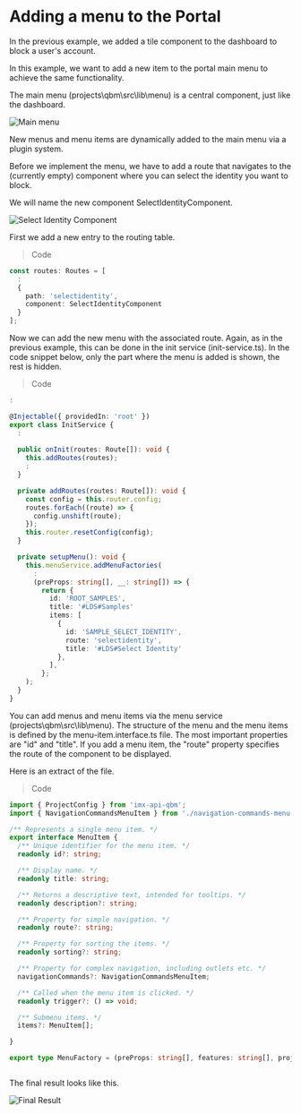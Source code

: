 # Adding a menu to the Portal

In the previous example, we added a tile component to the dashboard to block a user's account.

In this example, we want to add a new item to the portal main menu to achieve the same functionality.

The main menu (projects\qbm\src\lib\menu) is a central component, just like the dashboard.

![Main menu](../../assets/images/menu/1-menu-bar.png)

New menus and menu items are dynamically added to the main menu via a plugin system.

Before we implement the menu, we have to add a route that navigates to the (currently empty) component where you can select the identity you want to block.

We will name the new component SelectIdentityComponent.

![Select Identity Component](../../assets/images/menu/2-example-folder.png)

First we add a new entry to the routing table.

> Code

``` ts
const routes: Routes = [
  :
  {
    path: 'selectidentity',
    component: SelectIdentityComponent
  }
];
```

Now we can add the new menu with the associated route. Again, as in the previous example, this can be done in the init service (init-service.ts). In the code snippet below, only the part where the menu is added is shown, the rest is hidden.

> Code

``` ts
:

@Injectable({ providedIn: 'root' })
export class InitService {
  :
  
  public onInit(routes: Route[]): void {
    this.addRoutes(routes);
    :
  }

  private addRoutes(routes: Route[]): void {
    const config = this.router.config;
    routes.forEach((route) => {
      config.unshift(route);
    });
    this.router.resetConfig(config);
  }

  private setupMenu(): void {
    this.menuService.addMenuFactories(
      :
      (preProps: string[], __: string[]) => {
        return {
          id: 'ROOT_SAMPLES',
          title: '#LDS#Samples'
          items: [
            {
              id: 'SAMPLE_SELECT_IDENTITY',
              route: 'selectidentity',
              title: '#LDS#Select Identity'
            },
          ],
        };
    );
  }
}
```

You can add menus and menu items via the menu service (projects\qbm\src\lib\menu). The structure of the menu and the menu items is defined by the menu-item.interface.ts file. The most important properties are "id" and "title". If you add a menu item, the "route" property  specifies the route of the component to be displayed.

Here is an extract of the file.

> Code

``` ts
import { ProjectConfig } from 'imx-api-qbm';
import { NavigationCommandsMenuItem } from './navigation-commands-menu-item.interface';

/** Represents a single menu item. */
export interface MenuItem {
  /** Unique identifier for the menu item. */
  readonly id?: string;

  /** Display name. */
  readonly title: string;

  /** Returns a descriptive text, intended for tooltips. */
  readonly description?: string;

  /** Property for simple navigation. */
  readonly route?: string;

  /** Property for sorting the items. */
  readonly sorting?: string;

  /** Property for complex navigation, including outlets etc. */
  navigationCommands?: NavigationCommandsMenuItem;

  /** Called when the menu item is clicked. */
  readonly trigger?: () => void;

  /** Submenu items. */
  items?: MenuItem[];

}

export type MenuFactory = (preProps: string[], features: string[], projectConfig?: ProjectConfig, groups?: string[]) => MenuItem;



```

The final result looks like this.

![Final Result](../../assets/images/menu/3-sub-item-menu.png)